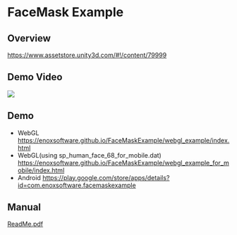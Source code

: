 FaceMask Example
====================

Overview
-----
<https://www.assetstore.unity3d.com/#!/content/79999>

Demo Video
-----
[![](http://img.youtube.com/vi/YNBz31vx15U/0.jpg)](https://www.youtube.com/watch?v=YNBz31vx15U)

Demo
-----
- WebGL
<https://enoxsoftware.github.io/FaceMaskExample/webgl_example/index.html>
- WebGL(using sp_human_face_68_for_mobile.dat)
<https://enoxsoftware.github.io/FaceMaskExample/webgl_example_for_mobile/index.html>
- Android
<https://play.google.com/store/apps/details?id=com.enoxsoftware.facemaskexample>

Manual
-----
[ReadMe.pdf](/Assets/FaceMaskExample/ReadMe.pdf)



